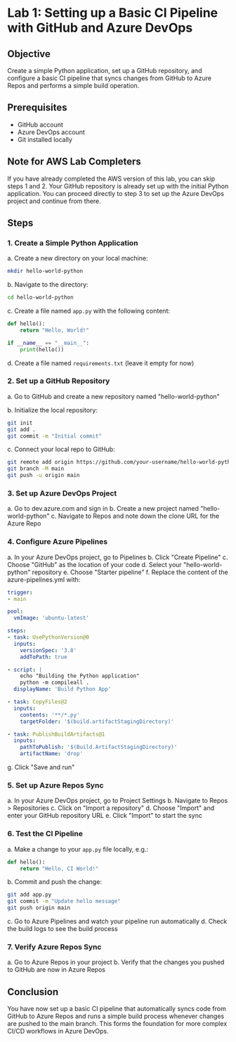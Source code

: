 # Lab 1: Setting up a Basic CI Pipeline with GitHub and Azure DevOps

## Objective
Create a simple Python application, set up a GitHub repository, and configure a basic CI pipeline that syncs changes from GitHub to Azure Repos and performs a simple build operation.

## Prerequisites
- GitHub account
- Azure DevOps account
- Git installed locally

## Note for AWS Lab Completers
If you have already completed the AWS version of this lab, you can skip steps 1 and 2. Your GitHub repository is already set up with the initial Python application. You can proceed directly to step 3 to set up the Azure DevOps project and continue from there.

## Steps

### 1. Create a Simple Python Application

a. Create a new directory on your local machine:
```bash
mkdir hello-world-python
```

b. Navigate to the directory:
```bash
cd hello-world-python
```

c. Create a file named `app.py` with the following content:
```python
def hello():
    return "Hello, World!"

if __name__ == "__main__":
    print(hello())
```

d. Create a file named `requirements.txt` (leave it empty for now)

### 2. Set up a GitHub Repository

a. Go to GitHub and create a new repository named "hello-world-python"

b. Initialize the local repository:
```bash
git init
git add .
git commit -m "Initial commit"
```

c. Connect your local repo to GitHub:
```bash
git remote add origin https://github.com/your-username/hello-world-python.git
git branch -M main
git push -u origin main
```

### 3. Set up Azure DevOps Project

a. Go to dev.azure.com and sign in
b. Create a new project named "hello-world-python"
c. Navigate to Repos and note down the clone URL for the Azure Repo

### 4. Configure Azure Pipelines

a. In your Azure DevOps project, go to Pipelines
b. Click "Create Pipeline"
c. Choose "GitHub" as the location of your code
d. Select your "hello-world-python" repository
e. Choose "Starter pipeline"
f. Replace the content of the azure-pipelines.yml with:

```yaml
trigger:
- main

pool:
  vmImage: 'ubuntu-latest'

steps:
- task: UsePythonVersion@0
  inputs:
    versionSpec: '3.8'
    addToPath: true

- script: |
    echo "Building the Python application"
    python -m compileall .
  displayName: 'Build Python App'

- task: CopyFiles@2
  inputs:
    contents: '**/*.py'
    targetFolder: '$(build.artifactStagingDirectory)'

- task: PublishBuildArtifacts@1
  inputs:
    pathToPublish: '$(Build.ArtifactStagingDirectory)'
    artifactName: 'drop'
```

g. Click "Save and run"

### 5. Set up Azure Repos Sync

a. In your Azure DevOps project, go to Project Settings
b. Navigate to Repos > Repositories
c. Click on "Import a repository"
d. Choose "Import" and enter your GitHub repository URL
e. Click "Import" to start the sync

### 6. Test the CI Pipeline

a. Make a change to your `app.py` file locally, e.g.:
```python
def hello():
    return "Hello, CI World!"
```

b. Commit and push the change:
```bash
git add app.py
git commit -m "Update hello message"
git push origin main
```

c. Go to Azure Pipelines and watch your pipeline run automatically
d. Check the build logs to see the build process

### 7. Verify Azure Repos Sync

a. Go to Azure Repos in your project
b. Verify that the changes you pushed to GitHub are now in Azure Repos

## Conclusion

You have now set up a basic CI pipeline that automatically syncs code from GitHub to Azure Repos and runs a simple build process whenever changes are pushed to the main branch. This forms the foundation for more complex CI/CD workflows in Azure DevOps.
